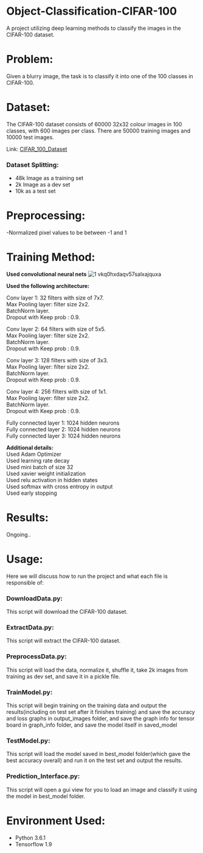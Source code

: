 # Object-Classification-CIFAR-100
A project utilizing deep learning methods to classify the images in the CIFAR-100 dataset.

# Problem:

Given a blurry image, the task is to classify it into one of the 100 classes in CIFAR-100.

# Dataset:

The CIFAR-100 dataset consists of 60000 32x32 colour images in 100 classes, with 600 images per class. There are 50000 training images and 10000 test images. 

Link: [CIFAR_100_Dataset](https://www.cs.toronto.edu/~kriz/cifar.html)

### Dataset Splitting:
- 48k Image as a training set
- 2k Image as a dev set
- 10k as a test set

# Preprocessing:
-Normalized pixel values to be between -1 and 1

# Training Method:

 **Used convolutional neural nets**
![1 vkq0hxdaqv57salxajquxa](https://user-images.githubusercontent.com/6074821/52169534-a6b95780-2742-11e9-9a16-c0fab98bbd1b.jpeg)

 **Used the following architecture:** <br/>
 
 Conv layer 1: 32 filters with size of 7x7. <br/>
 Max Pooling layer: filter size 2x2. <br/>
 BatchNorm layer. <br/>
 Dropout with Keep prob : 0.9. <br/>
 
 Conv layer 2: 64 filters with size of 5x5. <br/>
 Max Pooling layer: filter size 2x2. <br/>
 BatchNorm layer. <br/>
 Dropout with Keep prob : 0.9. <br/>
 
 Conv layer 3: 128 filters with size of 3x3. <br/>
 Max Pooling layer: filter size 2x2. <br/>
 BatchNorm layer. <br/>
 Dropout with Keep prob : 0.9. <br/>
 
 Conv layer 4: 256 filters with size of 1x1. <br/>
 Max Pooling layer: filter size 2x2. <br/>
 BatchNorm layer. <br/>
 Dropout with Keep prob : 0.9. <br/>
 
 Fully connected layer 1: 1024 hidden neurons <br/>
 Fully connected layer 2: 1024 hidden neurons <br/>
 Fully connected layer 3: 1024 hidden neurons <br/>
 
 **Additional details:** <br/>
 Used Adam Optimizer <br/>
 Used learning rate decay <br/>
 Used mini batch of size 32 <br/>
 Used xavier weight initialization <br/>
 Used relu activation in hidden states <br/>
 Used softmax with cross entropy in output <br/>
 Used early stopping <br/>
 
# Results:
 Ongoing..

# Usage:
Here we will discuss how to run the project and what each file is responsible of:

### DownloadData.py:
This script will download the CIFAR-100 dataset.

### ExtractData.py:
This script will extract the CIFAR-100 dataset.

### PreprocessData.py:
This script will load the data, normalize it, shuffle it, take 2k images from training as dev set, and save it in a pickle file.

### TrainModel.py:
This script will begin training on the training data and output the results(including on test set after it finishes training) and save the accuracy and loss graphs in output_images folder, and save the graph info for tensor board in graph_info folder, and save the model itself in saved_model

### TestModel.py:
This script will load the model saved in best_model folder(which gave the best accuracy overall) and run it on the test set and output the results.

### Prediction_Interface.py:
This script will open a gui view for you to load an image and classify it using the model in best_model folder.

# Environment Used:
- Python 3.6.1
- Tensorflow 1.9
